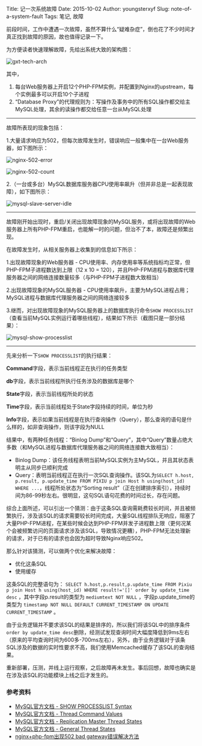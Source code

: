 Title: 记一次系统故障
Date: 2015-10-02
Author: youngsterxyf
Slug: note-of-a-system-fault
Tags: 笔记, 故障

前段时间，工作中遭遇一次故障，虽然不算什么“疑难杂症”，倒也花了不少时间才真正找到故障的原因，故也值得记录一下。

为方便读者快速理解故障，先给出系统大致的架构图：

![gxt-tech-arch](https://raw.githubusercontent.com/youngsterxyf/youngsterxyf.github.com/master/assets/uploads/pics/gxt-tech-arch.png)

其中，

1. 每台Web服务器上开启12个PHP-FPM实例，并配置到Nginx的upstream，每个实例最多可以开启10个子进程
2. “Database Proxy”的代理规则为：写操作及事务中的所有SQL操作都交给主MySQL处理，其余的读操作都交给任意一台从MySQL处理

------

故障所表现的现象包括：

1.大量请求响应为502，但每次故障发生时，错误响应一般集中在一台Web服务器，如下图所示：

![nginx-502-error](https://raw.githubusercontent.com/youngsterxyf/youngsterxyf.github.com/master/assets/uploads/pics/nginx-502-error.png)

![nginx-502-count](https://raw.githubusercontent.com/youngsterxyf/youngsterxyf.github.com/master/assets/uploads/pics/nginx-server-502-count.jpg)

2.（一台或多台）MySQL数据库服务器CPU使用率飙升（但并非总是一起表现故障），如下图所示：

![mysql-slave-server-idle](https://raw.githubusercontent.com/youngsterxyf/youngsterxyf.github.com/master/assets/uploads/pics/mysql-slave-server-idle.png)

------

故障刚开始出现时，重启/关闭出现故障现象的MySQL服务，或将出现故障的Web服务器上所有PHP-FPM重启，也能解一时的问题，但治不了本，故障还是频繁出现。

在故障发生时，从相关服务器上收集到的信息如下所示：

1.出现故障现象的Web服务器 - CPU使用率、内存使用率等系统指标均正常，但PHP-FPM子进程数达到上限（12 x 10 = 120），并且PHP-FPM进程与数据库代理服务器之间的网络连接数量较多（与PHP-FPM子进程数大致相当）

2.出现故障现象的MySQL服务器 - CPU使用率飙升，主要为MySQL进程占用；MySQL进程与数据库代理服务器之间的网络连接较多

3.继而，对出现故障现象的MySQL服务器上的数据库执行命令`SHOW PROCESSLIST`（查看当前MySQL实例运行着哪些线程），结果如下所示（截图只是一部分结果）：

![mysql-show-processlist](https://raw.githubusercontent.com/youngsterxyf/youngsterxyf.github.com/master/assets/uploads/pics/mysql-show-processlist.png)

------

先来分析一下`SHOW PROCESSLIST`的执行结果：

**Command**字段，表示当前线程正在执行的任务类型

**db**字段，表示当前线程所执行任务涉及的数据库是哪个

**State**字段，表示当前线程所处的状态

**Time**字段，表示当前线程处于State字段持续的时间，单位为秒

**Info**字段，表示如果当前线程是在执行查询操作（Query），那么查询的语句是什么样的，如非查询操作，则该字段为NULL

结果中，有两种任务线程：“Binlog Dump”和“Query”，其中“Query”数量占绝大多数（和MySQL进程与数据库代理服务器之间的网络连接数大致相当）：

- Binlog Dump：该任务线程表明当前MySQL实例为主MySQL，并且其状态表明主从同步已顺利完成
- Query：表明当前线程正在执行一次SQL查询操作。该SQL为`SELECT h.host, p.result, p.update_time FROM PIXIU p join Host h using(host_id) WHERE ...`，线程所处状态为“Sorting result”（正在创建排序索引），持续时间为86-99秒左右。很明显，这句SQL语句花费的时间过长，存在问题。

综合上面所述，可以引出一个猜测：由于这条SQL查询需耗费较长时间，并且被频繁执行，涉及该SQL的请求需要较长时间完成，大量SQL线程排队无响应，阻塞了大量PHP-FPM进程，在某些时候会达到PHP-FPM并发子进程数上限（更何况某个会被频繁访问的页面请求涉及该SQL，导致情况更糟），PHP-FPM无法处理新的请求，对于已有的请求也会因为超时导致Nginx响应502。

那么针对该猜测，可以做两个优化来解决故障：

- 优化这条SQL
- 使用缓存

这条SQL的完整语句为： `SELECT h.host,p.result,p.update_time FROM Pixiu p join Host h using(host_id) WHERE result!='[]' order by update_time desc` ，其中字段p.result的类型为 `mediumtext NOT NULL` ，字段p.update_time的类型为 `timestamp NOT NULL DEFAULT CURRENT_TIMESTAMP ON UPDATE CURRENT_TIMESTAMP` 。

由于业务逻辑并不要求该SQL的结果是排序的，所以我们将该SQL中的排序条件`order by update_time desc`删除，经测试发现查询时间大幅度降低到9ms左右（原来的平均查询时间为600多-700ms左右），另外，由于业务逻辑对于该条SQL涉及的数据的实时性要求不高，我们使用Memcached缓存了该SQL的查询结果。

重新部署，压测，并线上运行观察，之后故障再未发生。事后回想，故障也确实是在涉及该SQL的功能模块上线之后才发生的。

### 参考资料

- [MySQL官方文档 - SHOW PROCESSLIST Syntax](http://dev.mysql.com/doc/refman/5.6/en/show-processlist.html)
- [MySQL官方文档 - Thread Command Values](http://dev.mysql.com/doc/refman/5.6/en/thread-commands.html)
- [MySQL官方文档 - Replication Master Thread States](http://dev.mysql.com/doc/refman/5.6/en/master-thread-states.html)
- [MySQL官方文档 - General Thread States](http://dev.mysql.com/doc/refman/5.6/en/general-thread-states.html)
- [nginx+php-fpm出现502 bad gateway错误解决方法](http://www.nginx.cn/102.html)

